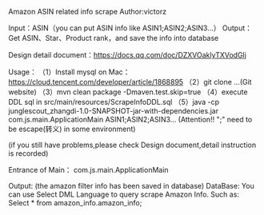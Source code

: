 Amazon ASIN related info scrape
Author:victorz

Input：ASIN（you can put ASIN info like ASIN1;ASIN2;ASIN3...）
Output：Get ASIN、Star、Product rank，and save the info into database


Design detail document：https://docs.qq.com/doc/DZXVOaklyTXVodGlj


Usage：
（1）Install mysql on Mac：https://cloud.tencent.com/developer/article/1868895
（2）git clone ...(Git website)
（3）mvn clean package -Dmaven.test.skip=true
（4）execute DDL sql in src/main/resources/ScrapeInfoDDL.sql
（5）java -cp junglescout_zhangdi-1.0-SNAPSHOT-jar-with-dependencies.jar com.js.main.ApplicationMain ASIN1;ASIN2;ASIN3...
  (Attention!! ";" need to be escape(转义) in some environment)

(if you still have problems,please check Design document,detail instruction is recorded)

Entrance of Main：
    com.js.main.ApplicationMain

Output: (the amazon filter info has been saved in database)
  DataBase: You can use Select DML Language to query scrape Amazon Info.
     Such as: Select * from amazon_info.amazon_info;



